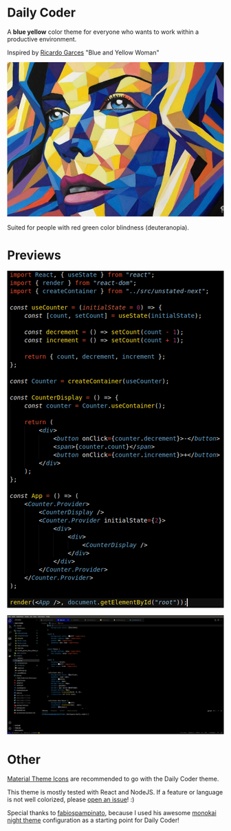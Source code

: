 # Daily Coder

A **blue yellow** color theme for everyone who wants to work within a productive environment.

Inspired by [Ricardo Garces](https://twitter.com/artblogmunich?lang=en) "Blue and Yellow Woman"

![Ricardo Garces - Blue Yellow Woman](https://raw.githubusercontent.com/Sir-hennihau/daily-coder/master/images/ricardo-garces-blue-yellow-woman.jpg)

Suited for people with red green color blindness (deuteranopia).

# Previews

![Component](https://raw.githubusercontent.com/Sir-hennihau/daily-coder/master/images/code-only.png)

![Fullscreen](https://raw.githubusercontent.com/Sir-hennihau/daily-coder/master/images/fullscreen.png)

# Other

[Material Theme Icons](https://marketplace.visualstudio.com/items?itemName=Equinusocio.vsc-material-theme-icons) are recommended to go with the Daily Coder theme.

This theme is mostly tested with React and NodeJS. If a feature or language is not well colorized, please [open an issue](https://github.com/Sir-hennihau/daily-coder/issues)! :)

Special thanks to [fabiospampinato](https://github.com/fabiospampinato), because I used his awesome [monokai night theme](https://github.com/fabiospampinato/vscode-monokai-night) configuration as a starting point for Daily Coder!
